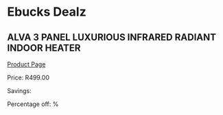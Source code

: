 
# Ebucks Dealz
## ALVA 3 PANEL LUXURIOUS INFRARED RADIANT INDOOR HEATER
[Product Page](https://www.ebucks.com/web/shop/productSelected.do?prodId=1142142389&catId=704982758)

Price: R499.00

Savings: 

Percentage off: %
	